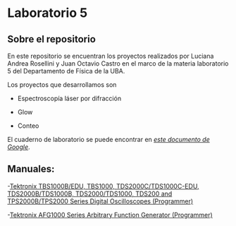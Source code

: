 # Laboratorio 5

## Sobre el repositorio

En este repositorio se encuentran los proyectos realizados por Luciana Andrea Rosellini y Juan Octavio Castro en el marco de la materia laboratorio 5 del Departamento de Física de la UBA.

Los proyectos que desarrollamos son

- Espectroscopía láser por difracción

- Glow

- Conteo

El cuaderno de laboratorio se puede encontrar en [*este documento de Google*](https://docs.google.com/document/d/1-5tvXqQ4lKJvNjaP8EFcdAosCTmPT13_5cLZoIv6zjE/edit?usp=sharing).

## Manuales:
-[Tektronix TBS1000B/EDU, TBS1000, TDS2000C/TDS1000C-EDU,
TDS2000B/TDS1000B, TDS2000/TDS1000, TDS200 and
TPS2000B/TPS2000 Series Digital Oscilloscopes (Programmer)](https://marceluda.github.io/python-para-fisicos/tuto/labo2/05_instrumentacion/TBS1000-B-EDU-TDS2000-B-C-TDS1000-B-C-EDU-TDS200-TPS2000-Programmer_EN-US-RevA.pdf)

-[Tektronix AFG1000 Series
Arbitrary Function Generator (Programmer)](https://marceluda.github.io/python-para-fisicos/tuto/labo2/05_instrumentacion/AFG1000-Programmer-Manual-EN-077112901-RevA.pdf)
